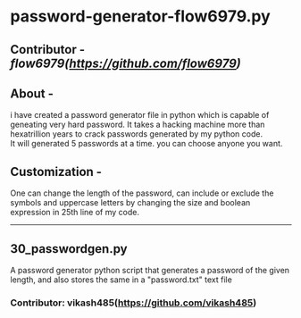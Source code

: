 # **password-generator-flow6979.py**

## Contributor -  *flow6979(https://github.com/flow6979)*

## About -

i have created a password generator file in python which is capable of geneating very hard password. It takes a hacking machine more than hexatrillion years to crack passwords generated by my python code.<br/>
It will generated 5 passwords at a time. you can choose anyone you want.

## Customization -

One can change the length of the password, can include or exclude the symbols and uppercase letters by changing the size and boolean expression in 25th line of my code.


***

## 30_passwordgen.py

A password generator python script that generates a password of the given length, and also stores the same in a "password.txt" text file

### Contributor: vikash485(https://github.com/vikash485)
